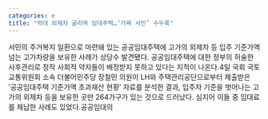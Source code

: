 ```yaml
---
categories: e
title: "억대 외제차 굴리며 임대주택…‘가짜 서민’ 수두룩"
---
```

서민의 주거복지 일환으로 마련돼 있는 공공임대주택에 고가의 외제차 등 입주 기준가액 넘는 고가차량을 보유한 사례가 상당수 발견됐다. 공공임대주택에 대한 정부의 허술한 사후관리로 정작 사회적 약자들이 배정받지 못하고 있다는 지적이 나온다.4일 국회 국토교통위원회 소속 더불어민주당 장철민 의원이 LH와 주택관리공단으로부터 제출받은 ‘공공임대주택 기준가액 초과재산 현황’ 자료를 분석한 결과, 입주자 기준을 벗어나는 고가의 외제차 등을 보유한 곳만 264가구가 있는 것으로 드러났다. 심지어 이들 중 임대료를 체납한 사례도 있었다.공공임대의